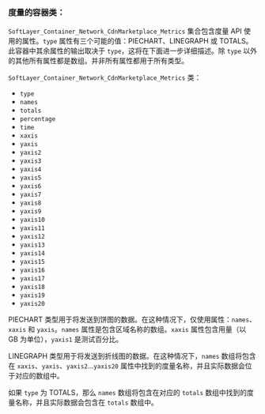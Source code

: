 ### 度量的容器类：
`SoftLayer_Container_Network_CdnMarketplace_Metrics` 集合包含度量 API 使用的属性。`type` 属性有三个可能的值：PIECHART、LINEGRAPH 或 TOTALS。此容器中其余属性的输出取决于 `type`，这将在下面进一步详细描述。除 `type` 以外的其他所有属性都是数组。并非所有属性都用于所有类型。

`SoftLayer_Container_Network_CdnMarketplace_Metrics` 类：
* `type`
* `names`
* `totals`
* `percentage`
* `time`
* `xaxis`
* `yaxis`
* `yaxis2`
* `yaxis3`
* `yaxis4`
* `yaxis5`
* `yaxis6`
* `yaxis7`
* `yaxis8`
* `yaxis9`
* `yaxis10`
* `yaxis11`
* `yaxis12`
* `yaxis13`
* `yaxis14`
* `yaxis15`
* `yaxis16`
* `yaxis17`
* `yaxis18`
* `yaxis19`
* `yaxis20`

PIECHART 类型用于将发送到饼图的数据。在这种情况下，仅使用属性：`names`、`xaxis` 和 `yaxis`。`names` 属性是包含区域名称的数组。`xaxis` 属性包含用量（以 GB 为单位），`yaxis1` 是测试百分比。


LINEGRAPH 类型用于将发送到折线图的数据。在这种情况下，`names` 数组将包含在 `xaxis`、`yaxis`、`yaxis2`...`yaxis20` 属性中找到的度量名称，并且实际数据会位于对应的数组中。


如果 `type` 为 TOTALS，那么 `names` 数组将包含在对应的 `totals` 数组中找到的度量名称，并且实际数据会包含在 `totals` 数组中。
